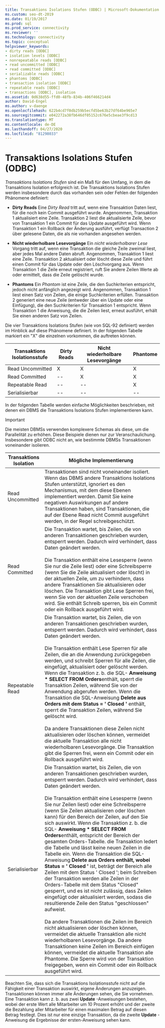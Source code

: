 ```yaml
---
title: Transaktions Isolations Stufen (ODBC) | Microsoft-Dokumentation
ms.custom: seo-dt-2019
ms.date: 01/19/2017
ms.prod: sql
ms.prod_service: connectivity
ms.reviewer: ''
ms.technology: connectivity
ms.topic: conceptual
helpviewer_keywords:
- dirty reads [ODBC]
- isolation levels [ODBC]
- nonrepeatable reads [ODBC]
- read uncommitted [ODBC]
- read committed [ODBC]
- serializable reads [ODBC]
- phantoms [ODBC]
- transaction isolation [ODBC]
- repeatable reads [ODBC]
- transactions [ODBC], isolation
ms.assetid: 0d638d55-ffd0-48fb-834b-406f466214d4
author: David-Engel
ms.author: v-daenge
ms.openlocfilehash: 622b4cd7f0db259b5ecfd5be63b27df64be965e7
ms.sourcegitcommit: e042272a38fb646df05152c676e5cbeae3f9cd13
ms.translationtype: MT
ms.contentlocale: de-DE
ms.lasthandoff: 04/27/2020
ms.locfileid: "81298033"
---
```

# <a name="transaction-isolation-levels-odbc"></a>Transaktions Isolations Stufen (ODBC)
*Transaktions Isolations Stufen* sind ein Maß für den Umfang, in dem die Transaktions Isolation erfolgreich ist. Die Transaktions Isolations Stufen werden insbesondere durch das vorhanden sein oder Fehlen der folgenden Phänomene definiert:  
  
-   **Dirty Reads** Eine *Dirty Read* tritt auf, wenn eine Transaktion Daten liest, für die noch kein Commit ausgeführt wurde. Angenommen, Transaktion 1 aktualisiert eine Zeile. Transaktion 2 liest die aktualisierte Zeile, bevor von Transaktion 1 ein Commit für das Update ausgeführt wird. Wenn Transaktion 1 ein Rollback der Änderung ausführt, verfügt Transaction 2 über gelesene Daten, die als nie vorhanden angesehen werden.  
  
-   **Nicht wiederholbare Lesevorgänge** Ein *nicht wiederholbarer Lese* Vorgang tritt auf, wenn eine Transaktion die gleiche Zeile zweimal liest, aber jedes Mal andere Daten abruft. Angenommen, Transaktion 1 liest eine Zeile. Transaktion 2 aktualisiert oder löscht diese Zeile und führt einen Commit für das Update oder den Löschvorgang aus. Wenn Transaktion 1 die Zeile erneut registriert, ruft Sie andere Zeilen Werte ab oder ermittelt, dass die Zeile gelöscht wurde.  
  
-   **Phantoms** Ein *Phantom* ist eine Zeile, die den Suchkriterien entspricht, jedoch nicht anfänglich angezeigt wird. Angenommen, Transaktion 1 liest einen Satz von Zeilen, die einige Suchkriterien erfüllen. Transaktion 2 generiert eine neue Zeile (entweder über ein Update oder eine Einfügung), die den Suchkriterien für Transaktion 1 entspricht. Wenn Transaktion 1 die Anweisung, die die Zeilen liest, erneut ausführt, erhält Sie einen anderen Satz von Zeilen.  
  
 Die vier Transaktions Isolations Stufen (wie von SQL-92 definiert) werden im Hinblick auf diese Phänomene definiert. In der folgenden Tabelle markiert ein "X" die einzelnen vorkommen, die auftreten können.  
  
|Transaktions Isolationsstufe|Dirty Reads|Nicht wiederholbare Lesevorgänge|Phantome|  
|---------------------------------|-----------------|-------------------------|--------------|  
|Read Uncommitted|X|X|X|  
|Read Committed|--|X|X|  
|Repeatable Read|--|--|X|  
|Serialisierbar|--|--|--|  
  
 In der folgenden Tabelle werden einfache Möglichkeiten beschrieben, mit denen ein DBMS die Transaktions Isolations Stufen implementieren kann.  
  
> [!IMPORTANT]  
>  Die meisten DBMSs verwenden komplexere Schemas als diese, um die Parallelität zu erhöhen. Diese Beispiele dienen nur zur Veranschaulichung. Insbesondere gibt ODBC nicht an, wie bestimmte DBMSs Transaktionen voneinander isolieren.  
  
|Transaktions Isolation|Mögliche Implementierung|  
|---------------------------|-----------------------------|  
|Read Uncommitted|Transaktionen sind nicht voneinander isoliert. Wenn das DBMS andere Transaktions Isolations Stufen unterstützt, ignoriert es den Mechanismus, mit dem diese Ebenen implementiert werden. Damit Sie keine negativen Auswirkungen auf andere Transaktionen haben, sind Transaktionen, die auf der Ebene Read nicht Commit ausgeführt werden, in der Regel schreibgeschützt.|  
|Read Committed|Die Transaktion wartet, bis Zeilen, die von anderen Transaktionen geschrieben wurden, entsperrt werden. Dadurch wird verhindert, dass Daten geändert werden.<br /><br /> Die Transaktion enthält eine Lesesperre (wenn Sie nur die Zeile liest) oder eine Schreibsperre (wenn Sie die Zeile aktualisiert oder löscht) in der aktuellen Zeile, um zu verhindern, dass andere Transaktionen Sie aktualisieren oder löschen. Die Transaktion gibt Lese Sperren frei, wenn Sie von der aktuellen Zeile verschoben wird. Sie enthält Schreib sperren, bis ein Commit oder ein Rollback ausgeführt wird.|  
|Repeatable Read|Die Transaktion wartet, bis Zeilen, die von anderen Transaktionen geschrieben wurden, entsperrt werden. Dadurch wird verhindert, dass Daten geändert werden.<br /><br /> Die Transaktion enthält Lese Sperren für alle Zeilen, die an die Anwendung zurückgegeben werden, und schreibt Sperren für alle Zeilen, die eingefügt, aktualisiert oder gelöscht werden. Wenn die Transaktion z. b. die SQL- **Anweisung \* SELECT FROM Orders**enthält, sperrt die Transaktion Zeilen, während Sie von der Anwendung abgerufen werden. Wenn die Transaktion die SQL-Anweisung **Delete aus Orders mit dem Status = ' Closed '** enthält, sperrt die Transaktion Zeilen, während Sie gelöscht wird.<br /><br /> Da andere Transaktionen diese Zeilen nicht aktualisieren oder löschen können, vermeidet die aktuelle Transaktion alle nicht wiederholbaren Lesevorgänge. Die Transaktion gibt die Sperren frei, wenn ein Commit oder ein Rollback ausgeführt wird.|  
|Serialisierbar|Die Transaktion wartet, bis Zeilen, die von anderen Transaktionen geschrieben wurden, entsperrt werden. Dadurch wird verhindert, dass Daten geändert werden.<br /><br /> Die Transaktion enthält eine Lesesperre (wenn Sie nur Zeilen liest) oder eine Schreibsperre (wenn Sie Zeilen aktualisieren oder löschen kann) für den Bereich der Zeilen, auf den Sie sich auswirkt. Wenn die Transaktion z. b. die SQL- **Anweisung \* SELECT FROM Orders**enthält, entspricht der Bereich der gesamten Orders-Tabelle. die Transaktion ledert die Tabelle und lässt keine neuen Zeilen in die Tabelle ein. Wenn die Transaktion die SQL-Anweisung **Delete aus Orders enthält, wobei Status = ' Closed '** ist, beträgt der Bereich alle Zeilen mit dem Status ' Closed '; beim Schreiben der Transaktion werden alle Zeilen in der Orders-Tabelle mit dem Status "Closed" gesperrt, und es ist nicht zulässig, dass Zeilen eingefügt oder aktualisiert werden, sodass die resultierende Zeile den Status "geschlossen" aufweist.<br /><br /> Da andere Transaktionen die Zeilen im Bereich nicht aktualisieren oder löschen können, vermeidet die aktuelle Transaktion alle nicht wiederholbaren Lesevorgänge. Da andere Transaktionen keine Zeilen im Bereich einfügen können, vermeidet die aktuelle Transaktion alle Phantome. Die Sperre wird von der Transaktion freigegeben, wenn ein Commit oder ein Rollback ausgeführt wird.|  
  
 Beachten Sie, dass sich die Transaktions Isolationsstufe nicht auf die Fähigkeit einer Transaktion auswirkt, eigene Änderungen anzuzeigen. Transaktionen können immer alle Änderungen sehen, die Sie vornehmen. Eine Transaktion kann z. b. aus zwei **Update** -Anweisungen bestehen, wobei der erste Wert alle Mitarbeiter um 10 Prozent erhöht und der zweite die Bezahlung aller Mitarbeiter für einen maximalen Betrag auf diesen Betrag festlegt. Dies ist nur eine einzige Transaktion, da die zweite **Update** -Anweisung die Ergebnisse der ersten-Anweisung sehen kann.
